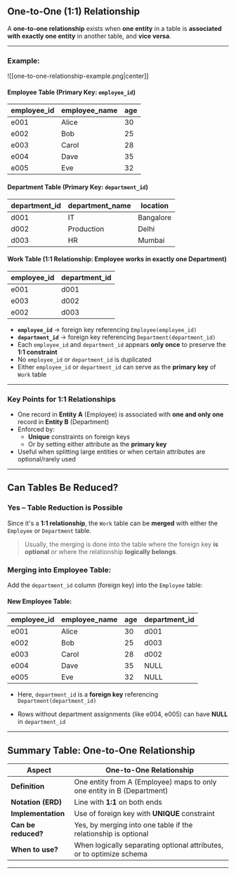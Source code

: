 ## **One-to-One (1:1) Relationship**
A **one-to-one relationship** exists when **one entity** in a table is **associated with exactly one entity** in another table, and **vice versa**.

---

### **Example:**

![[one-to-one-relationship-example.png|center]]

#### **Employee Table** (Primary Key: `employee_id`)

| employee_id | employee_name | age |
| ----------- | ------------- | --- |
| e001        | Alice         | 30  |
| e002        | Bob           | 25  |
| e003        | Carol         | 28  |
| e004        | Dave          | 35  |
| e005        | Eve           | 32  |

#### **Department Table** (Primary Key: `department_id`)

| department_id | department_name | location  |
| ------------- | --------------- | --------- |
| d001          | IT              | Bangalore |
| d002          | Production      | Delhi     |
| d003          | HR              | Mumbai    |

#### **Work Table** (1:1 Relationship: Employee works in exactly one Department)

| employee_id | department_id |
| ----------- | ------------- |
| e001        | d001          |
| e003        | d002          |
| e002        | d003          |

- **`employee_id`** → foreign key referencing `Employee(employee_id)`    
- **`department_id`** → foreign key referencing `Department(department_id)`
- Each `employee_id` and `department_id` appears **only once** to preserve the **1:1 constraint**
- No `employee_id` or `department_id` is duplicated
- Either `employee_id` or `department_id` can serve as the **primary key** of `Work` table

---

### **Key Points for 1:1 Relationships**
- One record in **Entity A** (Employee) is associated with **one and only one** record in **Entity B** (Department)
- Enforced by:
    - **Unique** constraints on foreign keys
    - Or by setting either attribute as the **primary key**
- Useful when splitting large entities or when certain attributes are optional/rarely used

---

## **Can Tables Be Reduced?**

### **Yes – Table Reduction is Possible**

Since it's a **1:1 relationship**, the `Work` table can be **merged** with either the `Employee` or `Department` table.

> Usually, the merging is done into the table where the foreign key **is optional** or where the relationship **logically belongs**.

### **Merging into Employee Table:**

Add the `department_id` column (foreign key) into the `Employee` table:

#### **New Employee Table:**

|employee_id|employee_name|age|department_id|
|---|---|---|---|
|e001|Alice|30|d001|
|e002|Bob|25|d003|
|e003|Carol|28|d002|
|e004|Dave|35|NULL|
|e005|Eve|32|NULL|

- Here, `department_id` is a **foreign key** referencing `Department(department_id)`
    
- Rows without department assignments (like e004, e005) can have **NULL** in `department_id`
    

---

## **Summary Table: One-to-One Relationship**

|Aspect|One-to-One Relationship|
|---|---|
|**Definition**|One entity from A (Employee) maps to only one entity in B (Department)|
|**Notation (ERD)**|Line with **1:1** on both ends|
|**Implementation**|Use of foreign key with **UNIQUE** constraint|
|**Can be reduced?**|Yes, by merging into one table if the relationship is optional|
|**When to use?**|When logically separating optional attributes, or to optimize schema|

---

